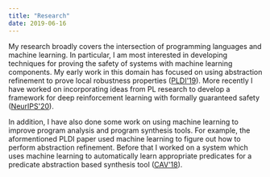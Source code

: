 ```yaml
---
title: "Research"
date: 2019-06-16
---
```


My research broadly covers the intersection of programming languages and
machine learning. In particular, I am most interested in developing techniques
for proving the safety of systems with machine learning components. My early
work in this domain has focused on using abstraction refinement to prove local
robustness properties ([PLDI'19](/papers/charon-pldi-19.pdf)). More recently I
have worked on incorporating ideas from PL research to develop a framework for
deep reinforcement learning with formally guaranteed safety
([NeurIPS'20](/papers/revel-neurips2020.pdf)).

In addition, I have also done some work on using machine learning to improve
program analysis and program synthesis tools. For example, the aformentioned
PLDI paper used machine learning to figure out how to perform abstraction
refinement. Before that I worked on a system which uses machine learning to
automatically learn appropriate predicates for a predicate abstraction based
synthesis tool ([CAV'18](/papers/atlas-cav-18.pdf)).
